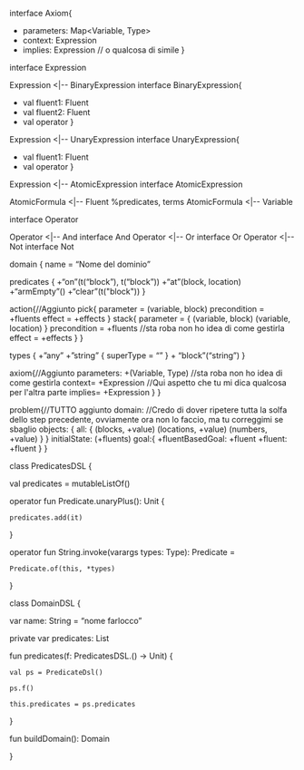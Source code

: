 
interface Axiom{
  + parameters: Map<Variable, Type>
  + context: Expression
  + implies: Expression // o qualcosa di simile
}

interface Expression

Expression <|-- BinaryExpression
interface BinaryExpression{
  + val fluent1: Fluent
  + val fluent2: Fluent
  + val operator
}

Expression <|-- UnaryExpression
interface UnaryExpression{
  + val fluent1: Fluent
  + val operator
}

Expression <|-- AtomicExpression
interface AtomicExpression

AtomicFormula  <|-- Fluent %predicates, terms
AtomicFormula  <|-- Variable

interface Operator

Operator  <|-- And
interface And
Operator  <|-- Or
interface Or
Operator  <|-- Not
interface Not




domain {
  name = “Nome del dominio”

  predicates {
    +“on”(t(“block”), t(“block”))
    +“at”(block, location)
    +“armEmpty”()
    +“clear”(t("block"))
  }

  action{//Aggiunto
    pick{
      parameter = (variable, block)
      precondition = +fluents
      effect = +effects
    }
    stack{
      parameter = {
        (variable, block)
        (variable, location)
      }
      precondition = +fluents //sta roba non ho idea di come gestirla
      effect = +effects
    }
  }

  types {
    +”any”
    +”string” {
      superType = “”
    }
    + “block”(“string”)
  }

  axiom{//Aggiunto
  parameters: +(Variable, Type) //sta roba non ho idea di come gestirla
  context= +Expression //Qui aspetto che tu mi dica qualcosa per l'altra parte
  implies= +Expression
  }
}

problem{//TUTTO aggiunto
 domain: //Credo di dover ripetere tutta la solfa dello step precedente, ovviamente ora non lo faccio, ma tu correggimi se sbaglio
 objects: {
    all: {
      (blocks, +value)
      (locations, +value)
      (numbers, +value)
    }
 }
 initialState: (+fluents)
 goal:{
  +fluentBasedGoal: +fluent
  +fluent: +fluent
 }
}



class PredicatesDSL {

val predicates = mutableListOf<Predicate>()



  operator fun Predicate.unaryPlus(): Unit {

    predicates.add(it)

  }



  operator fun String.invoke(varargs types: Type): Predicate =

    Predicate.of(this, *types)

}



class DomainDSL {

  var name: String = “nome farlocco”

  private var predicates: List<Predicate>



  fun predicates(f: PredicatesDSL.() -> Unit) {

    val ps = PredicateDsl()

    ps.f()

    this.predicates = ps.predicates

  }



  fun buildDomain(): Domain

}
